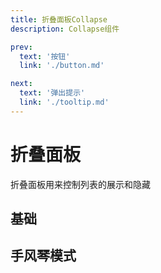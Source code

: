 ```yaml
---
title: 折叠面板Collapse
description: Collapse组件

prev:
  text: '按钮'
  link: './button.md'

next:
  text: '弹出提示'
  link: './tooltip.md'
---
```


# 折叠面板

折叠面板用来控制列表的展示和隐藏


## 基础
<preview path="../previews/collapse/basic.vue" title="基础" description="基础功能的折叠面板，默认可以同时打开多个面板"></preview>

## 手风琴模式

<preview path="../previews/collapse/accordion.vue" title="手风琴模式" description="手风琴模式下，同时打开的面板会自动关闭"></preview>

